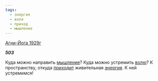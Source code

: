 ```yaml
---
tags:
  - энергия
  - воля
  - приход
  - мышление
---
```

[Агни-Йога 1929г](https://127.0.0.1:4002/agni/1929)

___503___

Куда можно направить [мышление](../../../tags/#мышление)? Куда можно устремить [волю](../../../tags/#воля)? К пространству, откуда [приходит](../../../tags/#приход) живительная [энергия](../../../tags/#энергия). К ней устремимся!